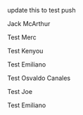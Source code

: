 update this to test push

Jack McArthur

Test Merc

Test Kenyou


Test Emiliano

Test Osvaldo Canales

Test Joe

Test Emiliano

